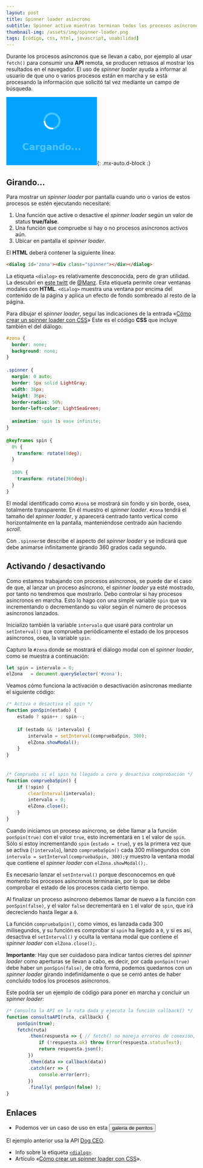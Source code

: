 ```yaml
---
layout: post
title: Spinner loader asíncrono
subtitle: Spinner activo mientras terminan todos los procesos asíncronos
thumbnail-img: /assets/img/spinner-loader.png
tags: [código, css, html, javascript, usabilidad]
---
```

Durante los procesos asíncronos que se llevan a cabo, por ejemplo al usar ```fetch()``` para consumir una **API** remota, se producen retrasos al mostrar los resultados en el navegador. El uso de _spinner loader_ ayuda a informar al usuario de que uno o varios procesos están en marcha y se está procesando la información que solicitó tal vez mediante un campo de búsqueda.

![Paginación](/assets/img/spinner-loader.png){: .mx-auto.d-block :}

## Girando...

Para mostrar un _spinner loader_ por pantalla cuando uno o varios de estos procesos se estén ejecutando necesitaré:

1. Una función que active o desactive el _spinner loader_ según un valor de status **true/false**.
2. Una función que compruebe si hay o no procesos asíncronos activos aún.
3. Ubicar en pantalla el _spinner loader_.

El **HTML** deberá contener la siguiente línea:

```html
<dialog id='zona'><div class="spinner"></div></dialog>
```
La etiqueta ```<dialog>``` es relativamente desconocida, pero de gran utilidad. La descubrí en [este twitt](https://twitter.com/Manz/status/1529836795130744834) de [@Manz](https://twitter.com/Manz). Esta etiqueta permite crear ventanas modales con **HTML**. ```<dialog>``` muestra una ventana por encima del contenido de la página y aplica un efecto de fondo sombreado al resto de la página.

Para dibujar el _spinner loader_, seguí las indicaciones de la entrada «[Cómo crear un spinner loader con CSS](https://midu.dev/como-crear-un-spinner-con-css/)» Este es el código **CSS** que incluye también el del diálogo.

```css
#zona {
  border: none;
  background: none;
}

.spinner {
  margin: 0 auto;
  border: 5px solid LightGray;
  width: 36px;
  height: 36px;
  border-radius: 50%;
  border-left-color: LightSeaGreen;

  animation: spin 1s ease infinite;
}

@keyframes spin {
  0% {
    transform: rotate(0deg);
  }

  100% {
    transform: rotate(360deg);
  }
}
```

El modal identificado como ```#zona``` se mostrará sin fondo y sin borde, osea, totalmente transparente. En él muestro el _spinner loader_. ```#zona``` tendrá el tamaño del  _spinner loader_, y aparecerá centrado tanto vertical como horizontalmente en la pantalla, manteniéndose centrado aún haciendo _scroll_.

Con ```.spinner```se describe el aspecto del _spinner loader_ y se indicará que debe animarse infinitamente girando 360 grados cada segundo.

## Activando / desactivando

Como estamos trabajando con procesos asíncronos, se puede dar el caso de que, al lanzar un proceso asíncrono, el _spinner loader_ ya esté mostrado, por tanto no tendremos que mostrarlo. Debo controlar si hay procesos asíncronos en marcha. Esto lo hago con una simple variable ```spin``` que va incrementando o decrementando su valor según el número de procesos asíncronos lanzados.

Inicializo también la variable ```intervalo``` que usaré para controlar un ```setInterval()``` que comprueba periódicamente el estado de los procesos asíncronos, osea, la variable ```spin```.

Capturo la ```#zona``` donde se mostrará el diálogo modal con el _spinner loader_, como se muestra a continuación:

```javascript
let spin = intervalo = 0;
elZona   = document.querySelector('#zona');
```
Veamos cómo funciona la activación o desactivación asíncronas mediante el siguiente código:

```javascript
/* Activa o desactiva el spin */
function ponSpin(estado) {
    estado ? spin++ : spin--;

    if (estado && !intervalo) {
        intervalo = setInterval(compruebaSpin, 300);
        elZona.showModal();
    }
}


/* Comprueba si el spin ha llegado a cero y desactiva comprobación */
function compruebaSpin() {
    if (!spin) {
        clearInterval(intervalo);
        intervalo = 0;
        elZona.close(); 
    }
}
```

Cuando iniciamos un proceso asíncrono, se debe llamar a la función ```ponSpin(true)``` con el valor ```true```, esto incrementará en ```1``` el valor de ```spin```. Sólo si estoy incrementando ```spin``` (```estado = true```), y es la primera vez que se activa (```!intervalo```), lanzo ```compruebaSpin()``` cada 300 milisegundos con ```intervalo = setInterval(compruebaSpin, 300);```y muestro la ventana modal que contiene el _spinner loader_ con ```elZona.showModal();```.

Es necesario lanzar el ```setInterval()``` porque desconocemos en qué momento los procesos asíncronos terminarán, por lo que se debe comprobar el estado de los procesos cada cierto tiempo.

Al finalizar un proceso asíncrono debemos llamar de nuevo a la función con ```ponSpin(false)```, y el valor ```false``` decrementará en ```1``` el valor de ```spin```, que irá decreciendo hasta llegar a ```0```.

La función ```compruebaSpin()```, como vimos, es lanzada cada 300 milisegundos, y su función es comprobar si ```spin``` ha llegado a ```0```, y si es así, desactiva el ```setInterval()``` y oculta la ventana modal que contiene el _spinner loader_ con ```elZona.close();```.

**Importante**: Hay que ser cuidadoso para indicar tantos cierres del _spinner loader_ como aperturas se llevan a cabo, es decir, por cada ```ponSpin(true)``` debe haber un ```ponSpin(false)```, de otra forma, podemos quedarnos con un _spinner loader_ girando indefinidamente o que se cerró antes de haber concluido todos los procesos asíncronos.

Este podría ser un ejemplo de código para poner en marcha y concluir un _spinner loader_:

```javascript
/* Consulta la API en la ruta dada y ejecuta la función callback() */
function consultaAPI(ruta, callback) {
    ponSpin(true);
    fetch(ruta)
        .then(respuesta => { // fetch() no maneja errores de conexión, luego...
            if (!respuesta.ok) throw Error(respuesta.statusText);
            return respuesta.json();
        })
        .then(data => callback(data))
        .catch(err => {
            console.error(err);
        })
        .finally( ponSpin(false) );
}
```

## Enlaces

* Podemos ver un caso de uso en esta [<button class="btn btn-info" style="font-family:Arial, Helvetica, sans-serif;">galería de perritos</button>](https://javguerra.github.io/02-bootcamp-fs-javascript/17-fetch.html)  

El ejemplo anterior usa la API [Dog CEO](https://dog.ceo/dog-api/).

* Info sobre la etiqueta [```<dialog>```](https://twitter.com/Manz/status/1529836795130744834).
* Artículo «[Cómo crear un spinner loader con CSS](https://midu.dev/como-crear-un-spinner-con-css/)».
